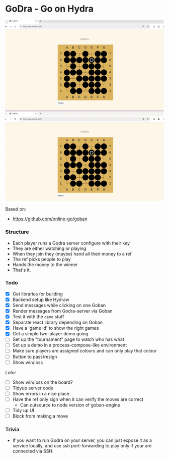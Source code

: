 # GoDra - Go on Hydra

![Example two-player game](./images/screenshot.webp)

Based on:

- <https://github.com/online-go/goban>

### Structure

- Each player runs a Godra server configure with their key
- They are either watching or playing
- When they join they (maybe) hand all their money to a ref
- The ref picks people to play
- Hands the money to the winner
- That's it.

### Todo

- [x] Get libraries for building
- [x] Backend setup like Hydraw
- [x] Send messages while clicking on one Goban
- [x] Render messages from Godra-server via Goban
- [x] Test it with the `demo` stuff
- [x] Separate react library depending on Goban
- [x] Have a 'game id' to show the right games
- [x] Get a simple two-player demo going
- [ ] Set up the "tournament" page to watch who has what
- [ ] Set up a demo in a process-compose-like environment
- [ ] Make sure players are assigned colours and can only play that colour
- [ ] Button to pass/resign
- [ ] Show win/loss

*Later*

- [ ] Show win/loss on the board?
- [ ] Tidyup server code
- [ ] Show errors in a nice place
- [ ] Have the ref only sign when it can verify the moves are correct
  - Can outsource to node version of goban-engine
- [ ] Tidy up UI
- [ ] Block from making a move

### Trivia

- If you want to run Godra on your server, you can just expose it as a service
  locally, and use ssh port-forwarding to play only if your are connected via
  SSH.

